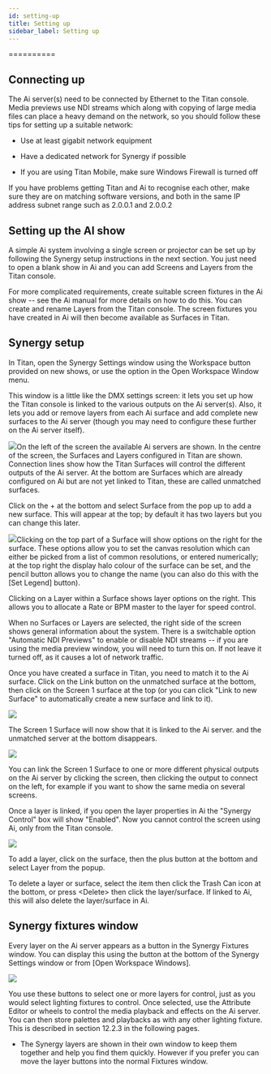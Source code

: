 ```yaml
---
id: setting-up 
title: Setting up
sidebar_label: Setting up
---
```

==========

Connecting up
-------------

The Ai server(s) need to be connected by Ethernet to the Titan console.
Media previews use NDI streams which along with copying of large media
files can place a heavy demand on the network, so you should follow
these tips for setting up a suitable network:

-   Use at least gigabit network equipment

-   Have a dedicated network for Synergy if possible

-   If you are using Titan Mobile, make sure Windows Firewall is turned
    off

If you have problems getting Titan and Ai to recognise each other, make
sure they are on matching software versions, and both in the same IP
address subnet range such as 2.0.0.1 and 2.0.0.2

Setting up the AI show
----------------------

A simple Ai system involving a single screen or projector can be set up
by following the Synergy setup instructions in the next section. You
just need to open a blank show in Ai and you can add Screens and Layers
from the Titan console.

For more complicated requirements, create suitable screen fixtures in
the Ai show -- see the Ai manual for more details on how to do this. You
can create and rename Layers from the Titan console. The screen fixtures
you have created in Ai will then become available as Surfaces in Titan.

Synergy setup
-------------

In Titan, open the Synergy Settings window using the Workspace button
provided on new shows, or use the option in the Open Workspace Window
menu.

This window is a little like the DMX settings screen: it lets you set up
how the Titan console is linked to the various outputs on the Ai
server(s). Also, it lets you add or remove layers from each Ai surface
and add complete new surfaces to the Ai server (though you may need to
configure these further on the Ai server itself).

![](/docs/images/image272.png)On the left of the screen the available Ai
servers are shown. In the centre of the screen, the Surfaces and Layers
configured in Titan are shown. Connection lines show how the Titan
Surfaces will control the different outputs of the Ai server. At the
bottom are Surfaces which are already configured on Ai but are not yet
linked to Titan, these are called unmatched surfaces.

Click on the + at the bottom and select Surface from the pop up to add a
new surface. This will appear at the top; by default it has two layers
but you can change this later.

![](/docs/images/image273.png)Clicking on the top part of a Surface will
show options on the right for the surface. These options allow you to
set the canvas resolution which can either be picked from a list of
common resolutions, or entered numerically; at the top right the display
halo colour of the surface can be set, and the pencil button allows you
to change the name (you can also do this with the \[Set Legend\]
button).

Clicking on a Layer within a Surface shows layer options on the right.
This allows you to allocate a Rate or BPM master to the layer for speed
control.

When no Surfaces or Layers are selected, the right side of the screen
shows general information about the system. There is a switchable option
"Automatic NDI Previews" to enable or disable NDI streams -- if you are
using the media preview window, you will need to turn this on. If not
leave it turned off, as it causes a lot of network traffic.

Once you have created a surface in Titan, you need to match it to the Ai
surface. Click on the Link button on the unmatched surface at the
bottom, then click on the Screen 1 surface at the top (or you can click
"Link to new Surface" to automatically create a new surface and link to
it).

![](/docs/images/image274.png)

The Screen 1 Surface will now show that it is linked to the Ai server.
and the unmatched server at the bottom disappears.

![](/docs/images/image275.png)

You can link the Screen 1 Surface to one or more different physical
outputs on the Ai server by clicking the screen, then clicking the
output to connect on the left, for example if you want to show the same
media on several screens.

Once a layer is linked, if you open the layer properties in Ai the
"Synergy Control" box will show "Enabled". Now you cannot control the
screen using Ai, only from the Titan console.

![](/docs/images/image276.png)

To add a layer, click on the surface, then the plus button at the bottom
and select Layer from the popup.

To delete a layer or surface, select the item then click the Trash Can
icon at the bottom, or press \<Delete\> then click the layer/surface. If
linked to Ai, this will also delete the layer/surface in Ai.

Synergy fixtures window
-----------------------

Every layer on the Ai server appears as a button in the Synergy Fixtures
window. You can display this using the button at the bottom of the
Synergy Settings window or from \[Open Workspace Windows\].

![](/docs/images/image277.png)

You use these buttons to select one or more layers for control, just as
you would select lighting fixtures to control. Once selected, use the
Attribute Editor or wheels to control the media playback and effects on
the Ai server. You can then store palettes and playbacks as with any
other lighting fixture. This is described in section 12.2.3 in the
following pages.

-   The Synergy layers are shown in their own window to keep them
    together and help you find them quickly. However if you prefer you
    can move the layer buttons into the normal Fixtures window.


